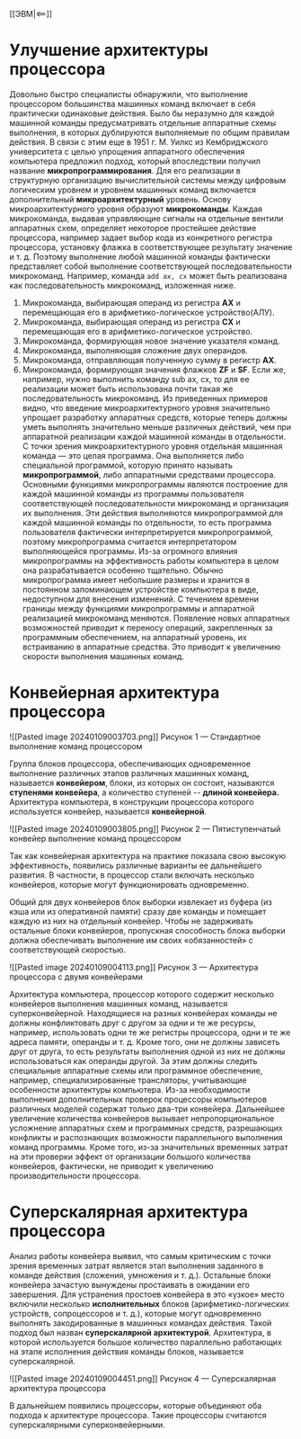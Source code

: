 [[ЭВМ|<==]]
# Улучшение архитектуры процессора
Довольно быстро специалисты обнаружили, что выполнение процессором большинства машинных команд включает в себя практически одинаковые действия. Было бы неразумно для каждой машинной команды предусматривать отдельные аппаратные схемы выполнения, в которых дублируются выполняемые по общим правилам действия.
В связи с этим еще в 1951 г. М. Уилкс из Кембриджского университета с целью упрощения аппаратного обеспечения компьютера предложил подход, который впоследствии получил название **микропрограммирования**. Для его реализации в структурную организацию вычислительной системы между цифровым логическим уровнем и уровнем машинных команд включается дополнительный **микроархитектурный** уровень.
Основу микроархитектурного уровня образуют **микрокоманды**. Каждая микрокоманда, выдавая управляющие сигналы на отдельные вентили аппаратных схем, определяет некоторое простейшее действие процессора, например задает выбор кода из конкретного регистра процессора, установку флажка в соответствующее результату значение и т. д. Поэтому выполнение любой машинной команды фактически представляет собой выполнение соответствующей последовательности микрокоманд. Например, команда `add ах, сх` может быть реализована как последовательность микрокоманд, изложенная ниже. 
1. Микрокоманда, выбирающая операнд из регистра **AX** и перемещающая его в арифметико-логическое устройство(АЛУ).
2. Микрокоманда, выбирающая операнд из регистра **CX** и перемещающая его в арифметико-логическое устройство.
3. Микрокоманда, формирующая новое значение указателя команд.
4. Микрокоманда, выполняющая сложение двух операндов.
5. Микрокоманда, отправляющая полученную сумму в регистр **AX**.
6. Микрокоманда, формирующая значения флажков **ZF** и **SF**.
Если же, например, нужно выполнить команду sub ах, сх, то для ее реализации может быть использована почти такая же последовательность микрокоманд.
Из приведенных примеров видно, что введение микроархитектурного уровня значительно упрощает разработку аппаратных средств, которые теперь должны уметь выполнять значительно меньше различных действий, чем при аппаратной реализации каждой машинной команды в отдельности.
С точки зрения микроархитектурного уровня отдельная машинная команда — это целая программа. Она выполняется либо специальной программой, которую принято называть **микропрограммой**, либо аппаратными средствами процессора. Основными функциями микропрограммы являются построение для каждой машинной команды из программы пользователя соответствующей последовательности микрокоманд и организация их выполнения. Эти действия выполняются микропрограммой для каждой машинной команды по отдельности, то есть программа пользователя фактически интерпретируется микропрограммой, поэтому микропрограмма считается интерпретатором выполняющейся программы.
Из-за огромного влияния микропрограммы на эффективность работы компьютера в целом она разрабатывается особенно тщательно. Обычно микропрограмма имеет небольшие размеры и хранится в постоянном запоминающем устройстве компьютера в виде, недоступном для внесения изменений.
С течением времени границы между функциями микропрограммы и аппаратной реализацией микрокоманд меняются. Появление новых аппаратных возможностей приводит к переносу операций, закрепленных за программным обеспечением, на аппаратный уровень, их встраиванию в аппаратные средства. Это приводит к увеличению скорости выполнения машинных команд.
# Конвейерная архитектура процессора

![[Pasted image 20240109003703.png]]
Рисунок 1 — Стандартное выполнение команд процессором

Группа блоков процессора, обеспечивающих одновременное выполнение различных этапов различных машинных команд, называется **конвейером**, блоки, из которых он состоит, называются **ступенями конвейера**, а количество ступеней -- **длиной конвейера.** Архитектура компьютера, в конструкции процессора которого используется конвейер, называется **конвейерной**.

![[Pasted image 20240109003805.png]]
Рисунок 2 — Пятиступенчатый конвейер выполнение команд процессором

Так как конвейерная архитектура на практике показала свою высокую эффективность, появились различные варианты ее дальнейшего развития. В частности, в процессор стали включать несколько конвейеров, которые могут функционировать одновременно.

Общий для двух конвейеров блок выборки извлекает из буфера (из кэша или из оперативной памяти) сразу две команды и помещает каждую из них на отдельный конвейер. Чтобы не задерживать остальные блоки конвейеров, пропускная способность блока выборки должна обеспечивать выполнение им своих «обязанностей» с соответствующей скоростью.

![[Pasted image 20240109004113.png]]
Рисунок 3 — Архитектура процессора с двумя конвейерами

Архитектура компьютера, процессор которого содержит несколько конвейеров выполнения машинных команд, называется суперконвейерной.
Находящиеся на разных конвейерах команды не должны конфликтовать друг с другом за одни и те же ресурсы, например, использовать одни те же регистры процессора, одни и те же адреса памяти, операнды и т. д. Кроме того, они не должны зависеть друг от друга, то есть результаты выполнения одной из них не должны использоваться как операнды другой. За этим должны следить специальные аппаратные схемы или программное обеспечение, например, специализированные трансляторы, учитывающие особенности архитектуры компьютера.
Из-за необходимости выполнения дополнительных проверок процессоры компьютеров различных моделей содержат только два-три конвейера. Дальнейшее увеличение количества конвейеров вызывает непропорциональное усложнение аппаратных схем и программных средств, разрешающих конфликты и распознающих возможности параллельного выполнения команд программы. Кроме того, из-за значительных временных затрат на эти проверки эффект от организации большого количества конвейеров, фактически, не приводит к увеличению производительности процессора.
# Суперскалярная архитектура процессора
Анализ работы конвейера выявил, что самым критическим с точки зрения временных затрат является этап выполнения заданного в команде действия (сложения, умножения и т. д.). Остальные блоки конвейера зачастую вынуждены простаивать в ожидании его завершения. Для устранения простоев конвейера в это «узкое» место включили несколько **исполнительных** блоков (арифметико-логических устройств, сопроцессоров и т. д.), которые могут одновременно выполнять закодированные в машинных командах действия. Такой подход был назван **суперскалярной архитектурой**.
Архитектура, в которой используется большое количество параллельно работающих на этапе исполнения действия команды блоков, называется суперскалярной.

![[Pasted image 20240109004451.png]]
Рисунок 4 — Суперскалярная архитектура процессора

В дальнейшем появились процессоры, которые объединяют оба подхода к архитектуре процессора. Такие процессоры считаются суперскалярными суперконвейерными.